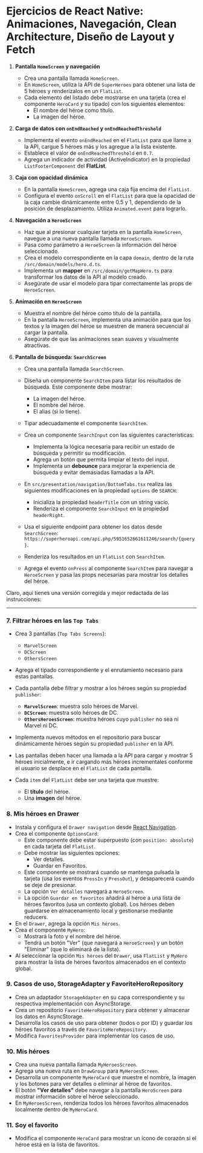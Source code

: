 # Ejercicios de React Native: Animaciones, Navegación, Clean Architecture, Diseño de Layout y Fetch

1. **Pantalla `HomeScreen` y navegación**

   - Crea una pantalla llamada `HomeScreen`.
   - En `HomeScreen`, utiliza la API de `SuperHeroes` para obtener una lista de 5 héroes y renderízalos en un `FlatList`.
   - Cada elemento del listado debe mostrarse en una tarjeta (crea el componente `HeroCard` y su tipado) con los siguientes elementos:
     - El nombre del héroe como título.
     - La imagen del héroe.

2. **Carga de datos con `onEndReached` y `onEndReachedThreshold`**

   - Implementa el evento `onEndReached` en el `FlatList` para que llame a la API, cargue 5 héroes más y los agregue a la lista existente.
   - Establece el valor de `onEndReachedThreshold` en `0.7`.
   - Agrega un indicador de actividad (ActiveIndicator) en la propiedad `ListFooterComponent` del **FlatList**.

3. **Caja con opacidad dinámica**

   - En la pantalla `HomeScreen`, agrega una caja fija encima del `FlatList`.
   - Configura el evento `onScroll` en el `FlatList` para que la opacidad de la caja cambie dinámicamente entre 0.5 y 1, dependiendo de la posición de desplazamiento. Utiliza `Animated.event` para lograrlo.

4. **Navegación a `HeroeScreen`**

   - Haz que al presionar cualquier tarjeta en la pantalla `HomeScreen`, navegue a una nueva pantalla llamada `HeroeScreen`.
   - Pasa como parámetro a `HeroeScreen` la información del héroe seleccionado.
   - Crea el modelo correspondiente en la capa `domain`, dentro de la ruta `/src/domain/models/hero.d.ts`.
   - Implementa un **mapper** en `/src/domain/getMapHero.ts` para transformar los datos de la API al modelo creado.
   - Asegúrate de usar el modelo para tipar correctamente las props de `HeroeScreen`.

5. **Animación en `HeroeScreen`**

   - Muestra el nombre del héroe como título de la pantalla.
   - En la pantalla `HeroeScreen`, implementa una animación para que los textos y la imagen del héroe se muestren de manera secuencial al cargar la pantalla.
   - Asegúrate de que las animaciones sean suaves y visualmente atractivas.

6. **Pantalla de búsqueda: `SearchScreen`**

   - Crea una pantalla llamada `SearchScreen`.
   - Diseña un componente `SearchItem` para listar los resultados de búsqueda. Este componente debe mostrar:
     - La imagen del héroe.
     - El nombre del héroe.
     - El alias (si lo tiene).
   - Tipar adecuadamente el componente `SearchItem`.

   - Crea un componente `SearchInput` con las siguientes características:

     - Implementa la lógica necesaria para recibir un estado de búsqueda y permitir su modificación.
     - Agrega un botón que permita limpiar el texto del input.
     - Implementa un **debounce** para mejorar la experiencia de búsqueda y evitar demasiadas llamadas a la API.

   - En `src/presentation/navigation/BottomTabs.tsx` realiza las siguientes modificaciones en la propiedad `options` de `SEARCH`:

     - Inicializa la propiedad `headerTitle` con un string vacío.
     - Renderiza el componente `SearchInput` en la propiedad `headerRight`.

   - Usa el siguiente endpoint para obtener los datos desde `SearchScreen`:  
     `https://superheroapi.com/api.php/5951652661611246/search/{query}`.
   - Renderiza los resultados en un `FlatList` con `SearchItem`.

   - Agrega el evento `onPress` al componente `SearchItem` para navegar a `HeroeScreen` y pasa las props necesarias para mostrar los detalles del héroe.

Claro, aquí tienes una versión corregida y mejor redactada de las instrucciones:

---

### **7. Filtrar héroes en las `Top Tabs`**

- Crea 3 pantallas (`Top Tabs Screens`):

  - `MarvelScreen`
  - `DCScreen`
  - `OthersScreen`

- Agrega el tipado correspondiente y el enrutamiento necesario para estas pantallas.
- Cada pantalla debe filtrar y mostrar a los héroes según su propiedad `publisher`:

  - **`MarvelScreen`**: muestra solo héroes de Marvel.
  - **`DCScreen`**: muestra solo héroes de DC.
  - **`OthersHeroesScreen`**: muestra héroes cuyo `publisher` no sea ni Marvel ni DC.

- Implementa nuevos métodos en el repositorio para buscar dinámicamente héroes según su propiedad `publisher` en la API.

- Las pantallas deben hacer una llamada a la API para cargar y mostrar 5 héroes inicialmente, e ir cargando más héroes incrementales conforme el usuario se desplace en el `FlatList` de cada pantalla.

- Cada `item` del `FlatList` debe ser una tarjeta que muestre:
  - El **título** del héroe.
  - Una **imagen** del héroe.

### **8. Mis héroes en Drawer**

- Instala y configura el `Drawer navigation` desde [React Navigation](https://reactnavigation.org/docs/getting-started).
- Crea el componente `OptionsCard`:
  - Este componente debe estar superpuesto (con `position: absolute`) en cada tarjeta del `FlatList`.
  - Debe mostrar las siguientes opciones:
    - Ver detalles.
    - Guardar en Favoritos.
  - Este componente se mostrará cuando se mantenga pulsada la tarjeta (usa los eventos `PressIn` y `PressOut`), y desaparecerá cuando se deje de presionar.
  - La opción `Ver detalles` navegará a `HeroeScreen`.
  - La opción `Guardar en favoritos` añadirá al héroe a una lista de héroes favoritos (usa un contexto global). Los héroes deben guardarse en almacenamiento local y gestionarse mediante reducers.
- En el `Drawer`, agrega la opción `Mis héroes`.
- Crea el componente `MyHero`:
  - Mostrará la foto y el nombre del héroe.
  - Tendrá un botón "Ver" (que navegará a `HeroeScreen`) y un botón "Eliminar" (que lo eliminará de la lista).
- Al seleccionar la opción `Mis héroes` del `Drawer`, usa `FlatList` y `MyHero` para mostrar la lista de héroes favoritos almacenados en el contexto global.

### 9. **Casos de uso, StorageAdapter y FavoriteHeroRepository**

- Crea un adaptador `StorageAdapter` en su capa correspondiente y su respectiva implementación con AsyncStorage.
- Crea un repositorio `FavoriteHeroRepository` para obtener y almacenar los datos en AsyncStorage.
- Desarrolla los casos de uso para obtener (todos o por ID) y guardar los héroes favoritos a través de `FavoriteHeroRepository`.
- Modifica `FavoritesProvider` para implementar los casos de uso.

### 10. **Mis héroes**

- Crea una nueva pantalla llamada `MyHeroesScreen`.
- Agrega una nueva ruta en `DrawGroup` para `MyHeroesScreen`.
- Desarrolla un componente `MyHeroCard` que muestre el nombre, la imagen y los botones para ver detalles o eliminar al héroe de favoritos.
- El botón **"Ver detalles"** debe navegar a la pantalla `HeroScreen` para mostrar información sobre el héroe seleccionado.
- En `MyHeroesScreen`, renderiza todos los héroes favoritos almacenados localmente dentro de `MyHeroCard`.

### 11. **Soy el favorito**

- Modifica el componente `HeroCard` para mostrar un ícono de corazón si el héroe está en la lista de favoritos.
